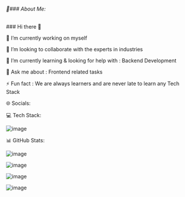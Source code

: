 <h6>💫### About Me:</h6>
### Hi there 👋

🔭 I’m currently working on myself

👯 I’m looking to collaborate with the experts in industries

🌱 I’m currently learning & looking for help with : Backend Development

💬 Ask me about : Frontend related tasks

⚡ Fun fact : We are always learners and are never late to learn any Tech Stack

🌐 Socials:


💻 Tech Stack:

 ![image](https://github.com/Margijoshi19/Margijoshi19/assets/160334958/2707b598-4fde-43fa-9829-0e36e47fe88c)

📊 GitHub Stats:


![image](https://github.com/Margijoshi19/Margijoshi19/assets/160334958/ac8dac66-3a88-41f3-8d94-5875705aecf4)

![image](https://github.com/Margijoshi19/Margijoshi19/assets/160334958/b90bf2de-f0e9-4599-8937-99d941e24a76)

![image](https://github.com/Margijoshi19/Margijoshi19/assets/160334958/8687e0cd-eb47-4a10-97cc-f4aca6314c45)

![image](https://github.com/Margijoshi19/Margijoshi19/assets/160334958/12ebb3e0-e2d1-45ef-b1aa-787566721086)

	

